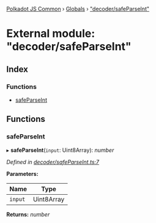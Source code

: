 [Polkadot JS Common](../README.md) › [Globals](../globals.md) › ["decoder/safeParseInt"](_decoder_safeparseint_.md)

# External module: "decoder/safeParseInt"

## Index

### Functions

* [safeParseInt](_decoder_safeparseint_.md#safeparseint)

## Functions

###  safeParseInt

▸ **safeParseInt**(`input`: Uint8Array): *number*

*Defined in [decoder/safeParseInt.ts:7](https://github.com/polkadot-js/common/blob/c988d5011/packages/util-rlp/src/decoder/safeParseInt.ts#L7)*

**Parameters:**

Name | Type |
------ | ------ |
`input` | Uint8Array |

**Returns:** *number*
